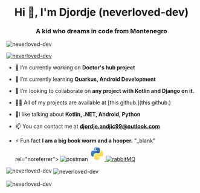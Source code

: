 <h1 align="center">Hi 👋, I'm Djordje (neverloved-dev)</h1>
<h3 align="center">A kid who dreams in code from Montenegro</h3>

<p align="left"> <img src="https://komarev.com/ghpvc/?username=neverloved-dev&label=Profile%20views&color=0e75b6&style=flat" alt="neverloved-dev" /> </p>

<p align="left"> <a href="https://github.com/ryo-ma/github-profile-trophy"><img src="https://github-profile-trophy.vercel.app/?username=neverloved-dev" alt="neverloved-dev" /></a> </p>

- 🔭 I’m currently working on **Doctor's hub project**

- 🌱 I’m currently learning **Quarkus, Android Development**

- 👯 I’m looking to collaborate on **any project with Kotlin and Django on it.**

- 👨‍💻 All of my projects are available at [this github.](this github.)

- 💬I like talking about **Kotlin, .NET, Android, Python**

- 📫 You can contact me at **djordje.andjic99@outlook.com**

- ⚡ Fun fact **I am a big book worm and a hooper.**
"_blank" rel="noreferrer"> <img src="https://www.vectorlogo.zone/logos/getpostman/getpostman-icon.svg" alt="postman" width="40" height="40"/> </a> <a href="https://www.python.org" target="_blank" rel="noreferrer"> <img src="https://raw.githubusercontent.com/devicons/devicon/master/icons/python/python-original.svg" alt="python" width="40" height="40"/> </a> <a href="https://www.rabbitmq.com" target="_blank" rel="noreferrer"> <img src="https://www.vectorlogo.zone/logos/rabbitmq/rabbitmq-icon.svg" alt="rabbitMQ" width="40" height="40"/> </a> </p>

<p><img align="left" src="https://github-readme-stats.vercel.app/api/top-langs?username=neverloved-dev&show_icons=true&locale=en&layout=compact" alt="neverloved-dev" /></p>

<p>&nbsp;<img align="center" src="https://github-readme-stats.vercel.app/api?username=neverloved-dev&show_icons=true&locale=en" alt="neverloved-dev" /></p>

<p><img align="center" src="https://github-readme-streak-stats.herokuapp.com/?user=neverloved-dev&" alt="neverloved-dev" /></p>
